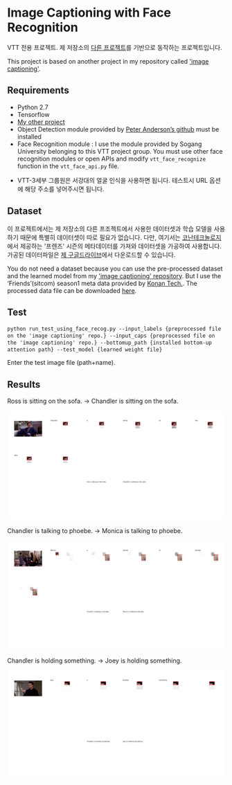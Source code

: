 # Image Captioning with Face Recognition

VTT 전용 프로젝트.
제 저장소의 [다른 프로젝트](https://github.com/vtt3-research/airi/tree/master/Top-Down%20Attention%20for%20Image%20Captioning)를 기반으로 동작하는 프로젝트입니다.

This project is based on another project in my repository called ['image captioning'](https://github.com/vtt3-research/airi/tree/master/Top-Down%20Attention%20for%20Image%20Captioning).


## Requirements

- Python 2.7
- Tensorflow
- [My other project](https://github.com/vtt3-research/airi/tree/master/Top-Down%20Attention%20for%20Image%20Captioning)
- Object Detection module provided by [Peter Anderson’s github](https://github.com/peteanderson80/bottom-up-attention) must be installed
- Face Recognition module : I use the module provided by Sogang University belonging to this VTT project group.
You must use other face recognition modules or open APIs and modify `vtt_face_recognize` function in the `vtt_face_api.py` file.


* VTT-3세부 그룹원은 서강대의 얼굴 인식을 사용하면 됩니다. 테스트시 URL 옵션에 해당 주소를 넣어주시면 됩니다.


## Dataset

이 프로젝트에서는 제 저장소의 다른 프조젝트에서 사용한 데이터셋과 학습 모델을 사용하기 때문에 특별히 데이터셋이 따로 필요가 없습니다.
다만, 여기서는 [코난테크놀로지](https://github.com/vtt3-research/konantech)에서 제공하는 '프렌즈' 시즌의 메타데이터를 가져와 데이터셋을 가공하여 사용합니다.
가공된 데이터파일은 [제 구글드라이브](https://drive.google.com/file/d/1g3hEy7miyPBJTaC1J7lrrQzWbzWcmEwI/view?usp=sharing)에서 다운로드할 수 있습니다.

You do not need a dataset because you can use the pre-processed dataset and the learned model from my ['image captioning' repository](https://github.com/vtt3-research/airi/tree/master/Top-Down%20Attention%20for%20Image%20Captioning).
But I use the ‘Friends’(sitcom) season1 meta data provided by [Konan Tech.](https://github.com/vtt3-research/konantech).
The processed data file can be downloaded [here](https://drive.google.com/file/d/1g3hEy7miyPBJTaC1J7lrrQzWbzWcmEwI/view?usp=sharing).


## Test

```
python run_test_using_face_recog.py --input_labels {preprocessed file on the 'image captioning' repo.} --input_caps {preprocessed file on the 'image captioning' repo.} --bottomup_path {installed bottom-up attention path} --test_model {learned weight file}
```

Enter the test image file (path+name).


## Results

Ross is sitting on the sofa. -> Chandler is sitting on the sofa.

![alt text](jpg/result1.png "test image")

Chandler is talking to phoebe. -> Monica is talking to phoebe.

![alt text](jpg/result2.png "test image")

Chandler is holding something. -> Joey is holding something.

![alt text](jpg/result3.png "test image")
